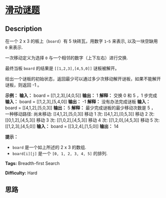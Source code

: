 # [滑动谜题][title]

## Description

在一个 2 x 3 的板上（`board`）有 5 块砖瓦，用数字 `1~5` 来表示, 以及一块空缺用 `0` 来表示.

一次移动定义为选择 `0` 与一个相邻的数字（上下左右）进行交换.

最终当板 `board` 的结果是 `[[1,2,3],[4,5,0]]` 谜板被解开。

给出一个谜板的初始状态，返回最少可以通过多少次移动解开谜板，如果不能解开谜板，则返回 -1 。

**示例：**
            **输入：** board = [[1,2,3],[4,0,5]]    **输出：** 1    **解释：** 交换 0 和 5 ，1 步完成                **输入：** board = [[1,2,3],[5,4,0]]    **输出：** -1    **解释：** 没有办法完成谜板                **输入：** board = [[4,1,2],[5,0,3]]    **输出：** 5    **解释：**    最少完成谜板的最少移动次数是 5 ，    一种移动路径:    尚未移动: [[4,1,2],[5,0,3]]    移动 1 次: [[4,1,2],[0,5,3]]    移动 2 次: [[0,1,2],[4,5,3]]    移动 3 次: [[1,0,2],[4,5,3]]    移动 4 次: [[1,2,0],[4,5,3]]    移动 5 次: [[1,2,3],[4,5,0]]                **输入：** board = [[3,2,4],[1,5,0]]    **输出：** 14    

**提示：**

  * `board` 是一个如上所述的 2 x 3 的数组.
  * `board[i][j]` 是一个 `[0, 1, 2, 3, 4, 5]` 的排列.


**Tags:** Breadth-first Search

**Difficulty:** Hard

## 思路

[title]: https://leetcode-cn.com/problems/sliding-puzzle
